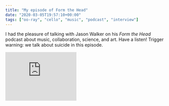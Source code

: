 ```yaml
---
title: "My episode of Form the Head"
date: "2020-03-05T19:57:10+00:00"
tags: ["oo-ray", "cello", "music", "podcast", "interview"] 
---
```


I had the pleasure of talking with Jason Walker on his *Form the Head* podcast about music, collaboration, science, and art. Have a listen! Trigger warning: we talk about suicide in this episode.

<iframe style="border: solid 1px #dedede;"  src="https://app.stitcher.com/splayer/f/328956/67675927" width="220" height="150" frameborder="0" scrolling="no"></iframe>
